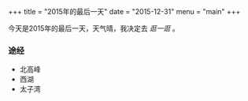 +++
title = "2015年的最后一天"
date = "2015-12-31"
menu = "main"
+++

今天是2015年的最后一天，天气晴，我决定去 *逛一逛* 。


### 途经

* 北高峰
* 西湖
* 太子湾
